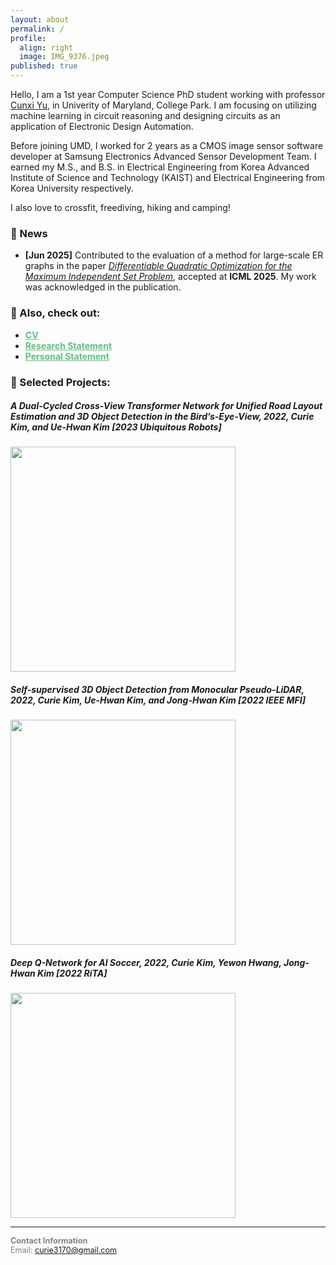 ```yaml
---
layout: about
permalink: /
profile:
  align: right
  image: IMG_9376.jpeg
published: true
---
```

Hello, I am a 1st year Computer Science PhD student working with professor [Cunxi Yu](https://ycunxi.github.io/cunxiyu/), in Univerity of Maryland, College Park. I am focusing on utilizing machine learning in circuit reasoning and designing circuits as an application of Electronic Design Automation. 

Before joining UMD, I worked for 2 years as a CMOS image sensor software developer at Samsung Electronics Advanced Sensor Development Team. I earned my M.S., and B.S. in Electrical Engineering from Korea Advanced Institute of Science and Technology (KAIST) and Electrical Engineering from Korea University respectively. 

I also love to crossfit, freediving, hiking and camping!

### 📌 News

- **[Jun 2025]** Contributed to the evaluation of a method for large-scale ER graphs in the paper *[Differentiable Quadratic Optimization for the Maximum Independent Set Problem](https://arxiv.org/html/2406.19532v6)*, accepted at **ICML 2025**. My work was acknowledged in the publication.

### 📂 Also, check out:
- <a style="color: #60c17d;" href="https://drive.google.com/file/d/1F5oNitwe9ol-6dXT0JC50cQqaNhdSVwB/view?usp=share_link"><b>CV</b></a>
- <a style="color: #60c17d;" href="https://drive.google.com/file/d/14BaMhvdqQ0m2UlOLqNxphoMbb_JV1GI_/view?usp=sharing"><b>Research Statement</b></a>
- <a style="color: #60c17d;" href="https://drive.google.com/file/d/14Q4GfJ-fNzEV8DzS7Qi5m5OPCQLrzjp1/view?usp=sharing"><b>Personal Statement</b></a>


### 🧠 Selected Projects:

##### A Dual-Cycled Cross-View Transformer Network for Unified Road Layout Estimation and 3D Object Detection in the Bird’s-Eye-View, 2022, *Curie Kim, and Ue-Hwan Kim* [2023 Ubiquitous Robots]

<a href="{{site.baseurl}}/projects/1/"><img class="fit-picture" width="360"
     src="https://user-images.githubusercontent.com/17980462/193684819-f0e9b9c0-689d-4cf4-b6d2-a66187eca57f.png"></a>

##### Self-supervised 3D Object Detection from Monocular Pseudo-LiDAR, 2022, *Curie Kim, Ue-Hwan Kim, and Jong-Hwan Kim* [2022 IEEE MFI]

<a href="{{site.baseurl}}/projects/2/"><img class="fit-picture" width="360"
     src="https://user-images.githubusercontent.com/17980462/193684729-6ac229a2-7b32-40b0-a63b-01b99669df89.png"></a>

##### Deep Q-Network for AI Soccer, 2022, *Curie Kim, Yewon Hwang, Jong-Hwan Kim* [2022 RiTA]

<a href="{{site.baseurl}}/projects/3/"><img class="fit-picture" width="360"
     src="https://user-images.githubusercontent.com/17980462/193684174-f178dee2-0975-47ea-8fe4-663d325c20a6.png"></a>

---
<span style="font-size:90%;  color:grey">**Contact Information**<br>
Email: curie3170@gmail.com</span>  



<!-- [Gradfolio](https://github.com/jitinnair1/gradfolio){:target="_blank"} is a responsive, dark-mode ready Jekyll theme designed keeping academia in mind. The easiest way to install the theme is to fork it using GitHub. Check the README file for [instructions](https://github.com/jitinnair1/gradfolio#installation){:target="_blank"}.

If you want to use this space to write your biography here, edit the `index.md` file. You can put a picture in, too. Rename your picture to `profile.png` and put it in the `assets/images/` folder.

The social-icons footer can be used to link profiles from GitHub, OrcID and ReasearchGate aprart form the usual Twitter, LinkedIn and Facebook. You can add your user ID in the `_config.yml` file to link your accounts. -->


<!-- -->
